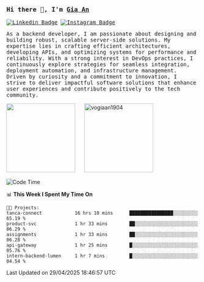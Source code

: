 ### <samp>Hi there 👋, I'm <a href="https://www.linkedin.com/in/vogiaan1904/" target="_blank">Gia An</a></samp>

<samp> [![Linkedin Badge](https://img.shields.io/badge/-LinkedIn-0e76a8?style=flat-square&logo=Linkedin&logoColor=white)](https://linkedin.com/in/vogiaan1904)
[![Instagram Badge](https://img.shields.io/badge/-Instagram-e4405f?style=flat-square&logo=Instagram&logoColor=white)](https://instagram.com/_.ja.ann_/) </samp> 

<samp>As a backend developer, I am passionate about designing and building robust, scalable server-side solutions. My expertise lies in crafting efficient architectures, developing APIs, and optimizing systems for performance and reliability. With a strong interest in DevOps practices, I continuously explore strategies for seamless integration, deployment automation, and infrastructure management. Driven by curiosity and a commitment to innovation, I strive to deliver impactful software solutions that enhance user experiences and contribute positively to the tech community.</samp>



<div>
  <img height="180em" src="https://github-readme-stats.vercel.app/api/top-langs/?username=vogiaan1904&show_icons=true&hide_border=true&layout=compact&langs_count=10&theme=transparent&include_orgs=true"/>
  &nbsp;&nbsp;&nbsp;&nbsp;
  <img height="180em" src="https://github-readme-stats.vercel.app/api?username=vogiaan1904&show_icons=true&hide_border=true&&count_private=true&include_all_commits=true&theme=transparent&locale=en" alt="vogiaan1904" />
</div>






<!--START_SECTION:waka-->
![Code Time](http://img.shields.io/badge/Code%20Time-801%20hrs%2026%20mins-blue)

📊 **This Week I Spent My Time On** 

```text
🐱‍💻 Projects: 
tanca-connect            16 hrs 10 mins      ████████████████░░░░░░░░░   65.19 % 
product-svc              1 hr 33 mins        ██░░░░░░░░░░░░░░░░░░░░░░░   06.29 % 
assignments              1 hr 33 mins        ██░░░░░░░░░░░░░░░░░░░░░░░   06.28 % 
api-gateway              1 hr 25 mins        █░░░░░░░░░░░░░░░░░░░░░░░░   05.76 % 
intern-backend-lumen     1 hr 7 mins         █░░░░░░░░░░░░░░░░░░░░░░░░   04.54 % 
```


 Last Updated on 29/04/2025 18:46:57 UTC
<!--END_SECTION:waka-->
